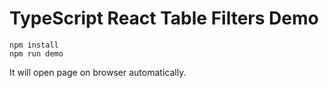 TypeScript React Table Filters Demo
===========================================

```
npm install
npm run demo
```

It will open page on browser automatically.

